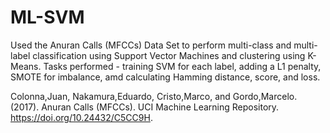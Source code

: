 # ML-SVM

Used the Anuran Calls (MFCCs) Data Set to perform multi-class and multi-label classification using Support Vector Machines and clustering using K-Means. Tasks performed - training SVM for each label, adding a L1 penalty, SMOTE for imbalance, amd calculating Hamming distance, score, and loss. 

Colonna,Juan, Nakamura,Eduardo, Cristo,Marco, and Gordo,Marcelo. (2017). Anuran Calls (MFCCs). UCI Machine Learning Repository. https://doi.org/10.24432/C5CC9H.
